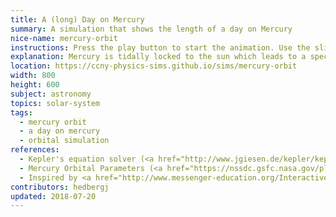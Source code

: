 ```yaml
---
title: A (long) Day on Mercury
summary: A simulation that shows the length of a day on Mercury
nice-name: mercury-orbit
instructions: Press the play button to start the animation. Use the slider to manually control the orbit of Mercury.
explanation: Mercury is tidally locked to the sun which leads to a special relation between its own rotation and its orbit around the sun. During two orbits, Mercury will rotate around its own axis three times. This has the effect of creating very long periods of brightness and darkness for an observer on the surface of Mercury. Another interesting moment occurs when the sun appears to stop and then move backwards during its diurnal motion. (see if you can find this point!)
location: https://ccny-physics-sims.github.io/sims/mercury-orbit
width: 800
height: 600
subject: astronomy
topics: solar-system
tags:
  - mercury orbit
  - a day on mercury
  - orbital simulation
references:
  - Kepler's equation solver (<a href="http://www.jgiesen.de/kepler/kepler.html">http://www.jgiesen.de/kepler/kepler.html</a>)
  - Mercury Orbital Parameters (<a href="https://nssdc.gsfc.nasa.gov/planetary/factsheet/mercuryfact.html">https://nssdc.gsfc.nasa.gov/planetary/factsheet/mercuryfact.html</a>)
  - Inspired by <a href="http://www.messenger-education.org/Interactives/ANIMATIONS/Day_On_Mercury/day_on_mercury_full.htm">http://www.messenger-education.org/Interactives/ANIMATIONS/Day_On_Mercury/day_on_mercury_full.htm</a>
contributors: hedbergj
updated: 2018-07-20
---
```

